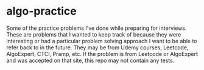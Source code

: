 # algo-practice

Some of the practice problems I've done while preparing for interviews.
These are problems that I wanted to keep track of because they were interesting or had a particular problem solving approach I want to be able to refer back to in the future.
They may be from Udemy courses, Leetcode, AlgoExpert, CTCI, Pramp, etc.
If the problem is from Leetcode or AlgoExpert and was accepted on that site, this repo may not contain any tests.
